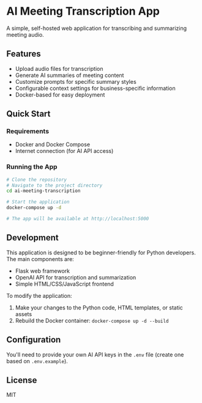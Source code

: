 # AI Meeting Transcription App

A simple, self-hosted web application for transcribing and summarizing meeting audio.

## Features

- Upload audio files for transcription
- Generate AI summaries of meeting content
- Customize prompts for specific summary styles
- Configurable context settings for business-specific information
- Docker-based for easy deployment

## Quick Start

### Requirements

- Docker and Docker Compose
- Internet connection (for AI API access)

### Running the App

```bash
# Clone the repository
# Navigate to the project directory
cd ai-meeting-transcription

# Start the application
docker-compose up -d

# The app will be available at http://localhost:5000
```

## Development

This application is designed to be beginner-friendly for Python developers. The main components are:

- Flask web framework
- OpenAI API for transcription and summarization
- Simple HTML/CSS/JavaScript frontend

To modify the application:

1. Make your changes to the Python code, HTML templates, or static assets
2. Rebuild the Docker container: `docker-compose up -d --build`

## Configuration

You'll need to provide your own AI API keys in the `.env` file (create one based on `.env.example`).

## License

MIT
